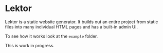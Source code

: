 # Lektor

Lektor is a static website generator.  It builds out an entire project
from static files into many individual HTML pages and has a built-in
admin UI.

To see how it works look at the ``example`` folder.

This is work in progress.
